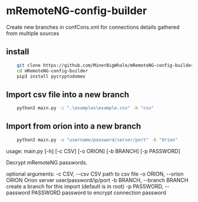 # mRemoteNG-config-builder
Create new branches in confCons.xml for connections details gathered from multiple sources

## install
```bash
    git clone https://github.com/MinerBigWhale/mRemoteNG-config-builder.git
    cd mRemoteNG-config-builder
    pip3 install pycryptodomex
```

## Import csv file into a new branch
```bash
    python3 main.py -c ".\examples\example.csv" -b "csv"
```
## Import from orion into a new branch
```bash
    python3 main.py -o "username/password/server/port" -b "Orion"
```
usage: main.py [-h] [-c CSV] [-o ORION] [-b BRANCH] [-p PASSWORD]

Decrypt mRemoteNG passwords.

optional arguments:
  -c CSV, --csv CSV                     path to csv file
  -o ORION, --orion ORION               Orion server user/password/ip/port
  -b BRANCH, --branch BRANCH            create a branch for this import (default is in root)
  -p PASSWORD, --password PASSWORD      password to encrypt connection password